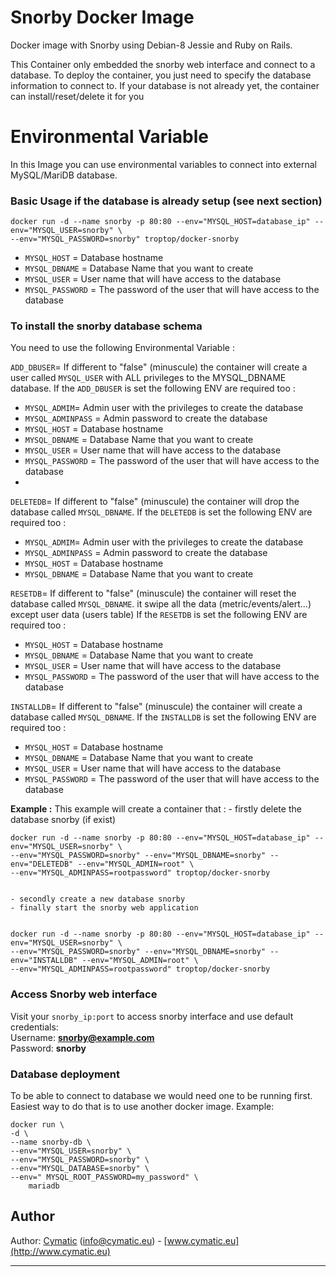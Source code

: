 # Snorby Docker Image

Docker image with Snorby using Debian-8 Jessie and Ruby on Rails.

This Container only embedded the snorby web interface and connect to a database.
To deploy the container, you just need to specify the database information to connect to.
If your database is not already yet, the container can install/reset/delete it for you



# Environmental Variable
In this Image you can use environmental variables to connect into external MySQL/MariDB database. 
### Basic Usage if the database is already setup (see next section)

    docker run -d --name snorby -p 80:80 --env="MYSQL_HOST=database_ip" --env="MYSQL_USER=snorby" \
    --env="MYSQL_PASSWORD=snorby" troptop/docker-snorby
- `MYSQL_HOST` = Database hostname
- `MYSQL_DBNAME` = Database Name that you want to create
- `MYSQL_USER` = User name that will have access to the database
- `MYSQL_PASSWORD` = The password of the user that will have access to the database

### To install the snorby database schema 
You need to use the following Environmental Variable :

`ADD_DBUSER`= If different to "false" (minuscule) the container will create a user called `MYSQL_USER` 
with ALL privileges to the MYSQL_DBNAME database.
If the `ADD_DBUSER` is set the following ENV are required too :
- `MYSQL_ADMIM`= Admin user with the privileges to create the database
- `MYSQL_ADMINPASS` = Admin password to create the database
- `MYSQL_HOST` = Database hostname
- `MYSQL_DBNAME` = Database Name that you want to create
- `MYSQL_USER` = User name that will have access to the database
- `MYSQL_PASSWORD` = The password of the user that will have access to the database
- 
`DELETEDB`= If different to "false" (minuscule) the container will drop the database called `MYSQL_DBNAME`.
If the `DELETEDB` is set the following ENV are required too :
- `MYSQL_ADMIM`= Admin user with the privileges to create the database
- `MYSQL_ADMINPASS` = Admin password to create the database
- `MYSQL_HOST` = Database hostname
- `MYSQL_DBNAME` = Database Name that you want to create

`RESETDB`= If different to "false" (minuscule) the container will reset the database called `MYSQL_DBNAME`. it swipe all the data (metric/events/alert...) except user data (users table)
If the `RESETDB` is set the following ENV are required too :
- `MYSQL_HOST` = Database hostname
- `MYSQL_DBNAME` = Database Name that you want to create
- `MYSQL_USER` = User name that will have access to the database
- `MYSQL_PASSWORD` = The password of the user that will have access to the database

`INSTALLDB`= If different to "false" (minuscule) the container will create a database called `MYSQL_DBNAME`.
If the `INSTALLDB` is set the following ENV are required too :
- `MYSQL_HOST` = Database hostname
- `MYSQL_DBNAME` = Database Name that you want to create
- `MYSQL_USER` = User name that will have access to the database
- `MYSQL_PASSWORD` = The password of the user that will have access to the database

**Example :**
This example will create a container that :
    - firstly delete the database snorby (if exist)

    docker run -d --name snorby -p 80:80 --env="MYSQL_HOST=database_ip" --env="MYSQL_USER=snorby" \
    --env="MYSQL_PASSWORD=snorby" --env="MYSQL_DBNAME=snorby" --env="DELETEDB" --env="MYSQL_ADMIN=root" \
    --env="MYSQL_ADMINPASS=rootpassword" troptop/docker-snorby


    - secondly create a new database snorby
    - finally start the snorby web application
    

    docker run -d --name snorby -p 80:80 --env="MYSQL_HOST=database_ip" --env="MYSQL_USER=snorby" \
    --env="MYSQL_PASSWORD=snorby" --env="MYSQL_DBNAME=snorby" --env="INSTALLDB" --env="MYSQL_ADMIN=root" \
    --env="MYSQL_ADMINPASS=rootpassword" troptop/docker-snorby


### Access Snorby web interface
Visit your `snorby_ip:port` to access snorby interface and use default credentials:  
Username: **snorby@example.com**  
Password: **snorby**  
### Database deployment 
To be able to connect to database we would need one to be running first. Easiest way to do that is to use another docker image. 
Example:  

    docker run \
    -d \
    --name snorby-db \
    --env="MYSQL_USER=snorby" \
    --env="MYSQL_PASSWORD=snorby" \
    --env="MYSQL_DATABASE=snorby" \
    --env=" MYSQL_ROOT_PASSWORD=my_password" \
        mariadb
        
## Author
  
Author: [Cymatic](http://www.cymatic.eu) (<info@cymatic.eu>) - [www.cymatic.eu](http://www.cymatic.eu)

---
